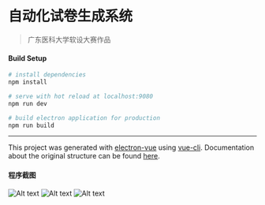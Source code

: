 # 自动化试卷生成系统

> 广东医科大学软设大赛作品

#### Build Setup

``` bash
# install dependencies
npm install

# serve with hot reload at localhost:9080
npm run dev

# build electron application for production
npm run build


```

---

This project was generated with [electron-vue](https://github.com/SimulatedGREG/electron-vue) using [vue-cli](https://github.com/vuejs/vue-cli). Documentation about the original structure can be found [here](https://simulatedgreg.gitbooks.io/electron-vue/content/index.html).


#### 程序截图

![Alt text](https://github.com/Glovecc/GDMURSDC/master/static/1.png)
![Alt text](https://github.com/Glovecc/GDMURSDC/master/static/2.png)
![Alt text](https://github.com/Glovecc/GDMURSDC/master/static/3.png)
